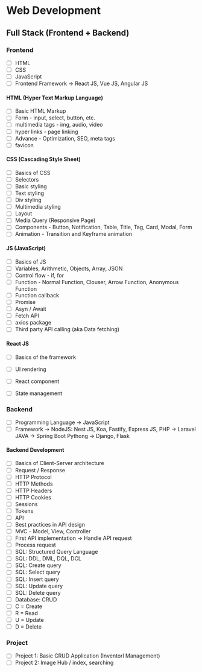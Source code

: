 # Web Development
## Full Stack (Frontend + Backend)

### Frontend

- [ ] HTML
- [ ] CSS
- [ ] JavaScript
- [ ] Frontend Framework -> React JS, Vue JS, Angular JS

#### HTML (Hyper Text Markup Language)

- [ ] Basic HTML Markup
- [ ] Form - input, select, button, etc.
- [ ] multimedia tags - img, audio, video
- [ ] hyper links - page linking
- [ ] Advance - Optimization, SEO, meta tags
- [ ] favicon

#### CSS (Cascading Style Sheet)

- [ ] Basics of CSS
- [ ] Selectors
- [ ] Basic styling
- [ ] Text styling
- [ ] Div styling
- [ ] Multimedia styling
- [ ] Layout
- [ ] Media Query (Responsive Page)
- [ ] Components - Button, Notification, Table, Title, Tag, Card, Modal, Form
- [ ] Animation - Transition and Keyframe animation

#### JS (JavaScript)

- [ ] Basics of JS
- [ ] Variables, Arithmetic, Objects, Array, JSON
- [ ] Control flow - if, for
- [ ] Function - Normal Function, Clouser, Arrow Function, Anonymous Function
- [ ] Function callback
- [ ] Promise
- [ ] Asyn / Await
- [ ] Fetch API
- [ ] axios package
- [ ] Third party API calling (aka Data fetching)

#### React JS
- [ ] Basics of the framework
- [ ] UI rendering
- [ ] React component
- [ ] State management


### Backend
- [ ] Programming Language -> JavaScript
- [ ] Framework			   -> NodeJS: Nest JS, Koa, Fastify, Express JS,
	PHP -> Laravel
	JAVA -> Spring Boot
	Pythong -> Django, Flask

#### Backend Development
- [ ] Basics of Client-Server architecture
- [ ] Request / Response
- [ ] HTTP Protocol
- [ ] HTTP Methods
- [ ] HTTP Headers
- [ ] HTTP Cookies
- [ ] Sessions
- [ ] Tokens
- [ ] API
- [ ] Best practices in API design
- [ ] MVC - Model, View, Controller
- [ ] First API implementation -> Handle API request
- [ ] Process request
- [ ] SQL: Structured Query Language
- [ ] SQL: DDL, DML, DQL, DCL
- [ ] SQL: Create query
- [ ] SQL: Select query
- [ ] SQL: Insert query
- [ ] SQL: Update query
- [ ] SQL: Delete query
- [ ] Database: CRUD
- [ ] C = Create
- [ ] R = Read
- [ ] U = Update
- [ ] D = Delete

### Project
- [ ] Project 1: Basic CRUD Application (Inventorl Management)
- [ ] Project 2: Image Hub / index, searching
